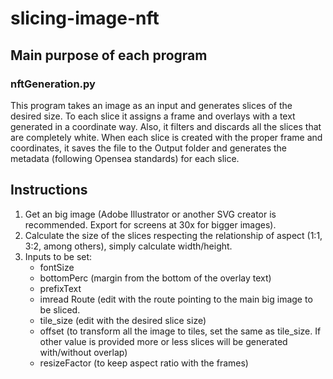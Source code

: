 # slicing-image-nft
## Main purpose of each program
### nftGeneration.py
This program takes an image as an input and generates slices of the desired size. To each slice it assigns a frame and overlays with a text generated in a coordinate way. Also, it filters and discards all the slices that are completely white. 
When each slice is created with the proper frame and coordinates, it saves the file to the Output folder and generates the metadata (following Opensea standards) for each slice.



## Instructions
1) Get an big image (Adobe Illustrator or another SVG creator is recommended. Export for screens at 30x for bigger images).
2) Calculate the size of the slices respecting the relationship of aspect (1:1, 3:2, among others), simply calculate width/height.
3) Inputs to be set:
   - fontSize
   - bottomPerc (margin from the bottom of the overlay text)
   - prefixText 
   - imread Route (edit with the route pointing to the main big image to be sliced.
   - tile_size (edit with the desired slice size)
   - offset (to transform all the image to tiles, set the same as tile_size. If other value is provided more or less slices will be generated with/without overlap)
   - resizeFactor (to keep aspect ratio with the frames) 
